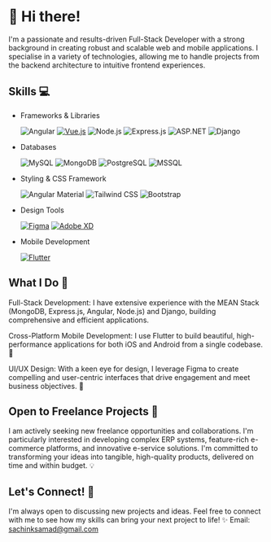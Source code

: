 # 👋 Hi there! 
I'm a passionate and results-driven Full-Stack Developer with a strong background in creating robust and scalable web and mobile applications. I specialise in a variety of technologies, allowing me to handle projects from the backend architecture to intuitive frontend experiences.

## Skills 💻
* Frameworks & Libraries

  ![Angular](https://img.shields.io/badge/Angular-DD0031?style=for-the-badge&logo=angular&logoColor=white)
  [![Vue.js](https://img.shields.io/badge/Vue.js-4FC08D?logo=vuedotjs&logoColor=white&style=for-the-badge)](https://vuejs.org/)
  ![Node.js](https://img.shields.io/badge/Node.js-339933?style=for-the-badge&logo=node.js&logoColor=white)
  ![Express.js](https://img.shields.io/badge/Express.js-000000?style=for-the-badge&logo=express&logoColor=white)
  ![ASP.NET](https://img.shields.io/badge/ASP.NET-5C2D91?style=for-the-badge&logo=dot-net&logoColor=white)
  ![Django](https://img.shields.io/badge/Django-092E20?style=for-the-badge&logo=django&logoColor=white)

* Databases

  ![MySQL](https://img.shields.io/badge/MySQL-4479A1?style=for-the-badge&logo=mysql&logoColor=white)
  ![MongoDB](https://img.shields.io/badge/MongoDB-47A248?style=for-the-badge&logo=mongodb&logoColor=white)
  ![PostgreSQL](https://img.shields.io/badge/PostgreSQL-316192?style=for-the-badge&logo=postgresql&logoColor=white)
  ![MSSQL](https://img.shields.io/badge/MSSQL-CC2927?style=for-the-badge&logo=microsoft-sql-server&logoColor=white)

* Styling & CSS Framework

  ![Angular Material](https://img.shields.io/badge/Angular_Material-A8A2FF?style=for-the-badge&logo=angularjs&logoColor=white)
  ![Tailwind CSS](https://img.shields.io/badge/Tailwind_CSS-38B2AC?style=for-the-badge&logo=tailwind-css&logoColor=white)
  ![Bootstrap](https://img.shields.io/badge/Bootstrap-563D7C?style=for-the-badge&logo=bootstrap&logoColor=white)

* Design Tools
  
  [![Figma](https://img.shields.io/badge/Figma-F24E1E?logo=figma&logoColor=white&style=for-the-badge)](https://www.figma.com/)
  [![Adobe XD](https://img.shields.io/badge/Adobe%20XD-470137?logo=adobexd&logoColor=white&style=for-the-badge)](https://www.adobe.com/products/xd.html)

* Mobile Development
  
  [![Flutter](https://img.shields.io/badge/Flutter-02569B?logo=flutter&logoColor=white&style=for-the-badge)](https://flutter.dev/)
   

## What I Do 🚀
Full-Stack Development: I have extensive experience with the MEAN Stack (MongoDB, Express.js, Angular, Node.js) and Django, building comprehensive and efficient applications.

Cross-Platform Mobile Development: I use Flutter to build beautiful, high-performance applications for both iOS and Android from a single codebase. 📱

UI/UX Design: With a keen eye for design, I leverage Figma to create compelling and user-centric interfaces that drive engagement and meet business objectives. 🎨

## Open to Freelance Projects 💼
I am actively seeking new freelance opportunities and collaborations. I'm particularly interested in developing complex ERP systems, feature-rich e-commerce platforms, and innovative e-service solutions. I'm committed to transforming your ideas into tangible, high-quality products, delivered on time and within budget. 💡

## Let's Connect! 🤝
I'm always open to discussing new projects and ideas. Feel free to connect with me to see how my skills can bring your next project to life! ✨
 Email: sachinksamad@gmail.com
